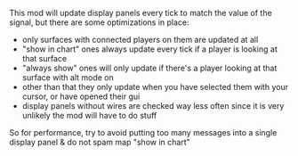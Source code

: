 This mod will update display panels every tick to match the value of the signal, but there are some optimizations in place:

- only surfaces with connected players on them are updated at all
- "show in chart" ones always update every tick if a player is looking at that surface
- "always show" ones will only update if there's a player looking at that surface with alt mode on
- other than that they only update when you have selected them with your cursor, or have opened their gui
- display panels without wires are checked way less often since it is very unlikely the mod will have to do stuff

So for performance, try to avoid putting too many messages into a single display panel & do not spam map "show in chart"
